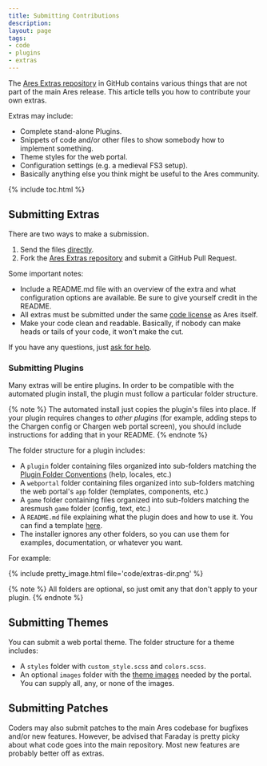 ```yaml
---
title: Submitting Contributions
description: 
layout: page
tags:
- code
- plugins
- extras
---
```


The [Ares Extras repository](https://github.com/AresMUSH/ares-extras) in GitHub contains various things that are not part of the main Ares release.  This article tells you how to contribute your own extras.

Extras may include:

* Complete stand-alone Plugins.
* Snippets of code and/or other files to show somebody how to implement something.
* Theme styles for the web portal.
* Configuration settings (e.g. a medieval FS3 setup).
* Basically anything else you think might be useful to the Ares community.

{% include toc.html %}

## Submitting Extras

There are two ways to make a submission.

1. Send the files [directly](/feedback.html).
2. Fork the [Ares Extras repository](https://github.com/AresMUSH/ares-extras) and submit a GitHub Pull Request.

Some important notes:

* Include a README.md file with an overview of the extra and what configuration options are available. Be sure to give yourself credit in the README.
* All extras must be submitted under the same [code license](/license.html) as Ares itself.
* Make your code clean and readable.  Basically, if nobody can make heads or tails of your code, it won't make the cut.

If you have any questions, just [ask for help](/feedback.html).

### Submitting Plugins

Many extras will be entire plugins.  In order to be compatible with the automated plugin install, the plugin must follow a particular folder structure.

{% note %} 
The automated install just copies the plugin's files into place.  If your plugin requires changes to _other plugins_ (for example, adding steps to the Chargen config or Chargen web portal screen), you should include instructions for adding that in your README.
{% endnote %}

The folder structure for a plugin includes:

* A `plugin` folder containing files organized into sub-folders matching the [Plugin Folder Conventions](/tutorials/code/plugins.html) (help, locales, etc.)
* A `webportal` folder containing files organized into sub-folders matching the web portal's `app` folder (templates, components, etc.)
* A `game` folder containing files organized into sub-folders matching the aresmush `game` folder (config, text, etc.)
* A `README.md` file explaining what the plugin does and how to use it.  You can find a template [here](https://github.com/AresMUSH/ares-extras/blob/master/plugins/plugin_readme_template.md).
* The installer ignores any other folders, so you can use them for examples, documentation, or whatever you want.

For example:

{% include pretty_image.html file='code/extras-dir.png' %}

{% note %} 
All folders are optional, so just omit any that don't apply to your plugin.
{% endnote %}

## Submitting Themes

You can submit a web portal theme.  The folder structure for a theme includes:

* A `styles` folder with `custom_style.scss` and `colors.scss`.
* An optional `images` folder with the [theme images](/tutorials/config/website.html) needed by the portal. You can supply all, any, or none of the images.

## Submitting Patches

Coders may also submit patches to the main Ares codebase for bugfixes and/or new features.  However, be advised that Faraday is pretty picky about what code goes into the main repository.  Most new features are probably better off as extras.